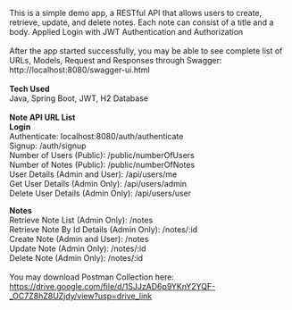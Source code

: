 This is a simple demo app, a RESTful API that allows users to create, retrieve, update, and delete notes. Each note can consist of a title and a body. Applied Login with JWT Authentication and Authorization
<br><br>
After the app started successfully, you may be able to see complete list of URLs, Models, Request and Responses through Swagger:<br>
http://localhost:8080/swagger-ui.html<br>
<br>
**Tech Used**<br>
Java, Spring Boot, JWT, H2 Database<br>
<br>
**Note API URL List**<br>
**Login**<br>
Authenticate: localhost:8080/auth/authenticate<br>
Signup: /auth/signup<br>
Number of Users (Public): /public/numberOfUsers<br>
Number of Notes (Public): /public/numberOfNotes<br>
User Details (Admin and User): /api/users/me<br>
Get User Details (Admin Only): /api/users/admin<br>
Delete User Details (Admin Only): /api/users/user<br>

**Notes**<br>
Retrieve Note List (Admin Only): /notes<br>
Retrieve Note By Id Details (Admin Only): /notes/:id<br>
Create Note (Admin and User): /notes<br>
Update Note (Admin Only): /notes/:id<br>
Delete Note (Admin Only): /notes/:id<br>
<br>
You may download Postman Collection here: https://drive.google.com/file/d/1SJJzAD6p9YKnY2YQF-_OC7Z8hZ8UZjdy/view?usp=drive_link
